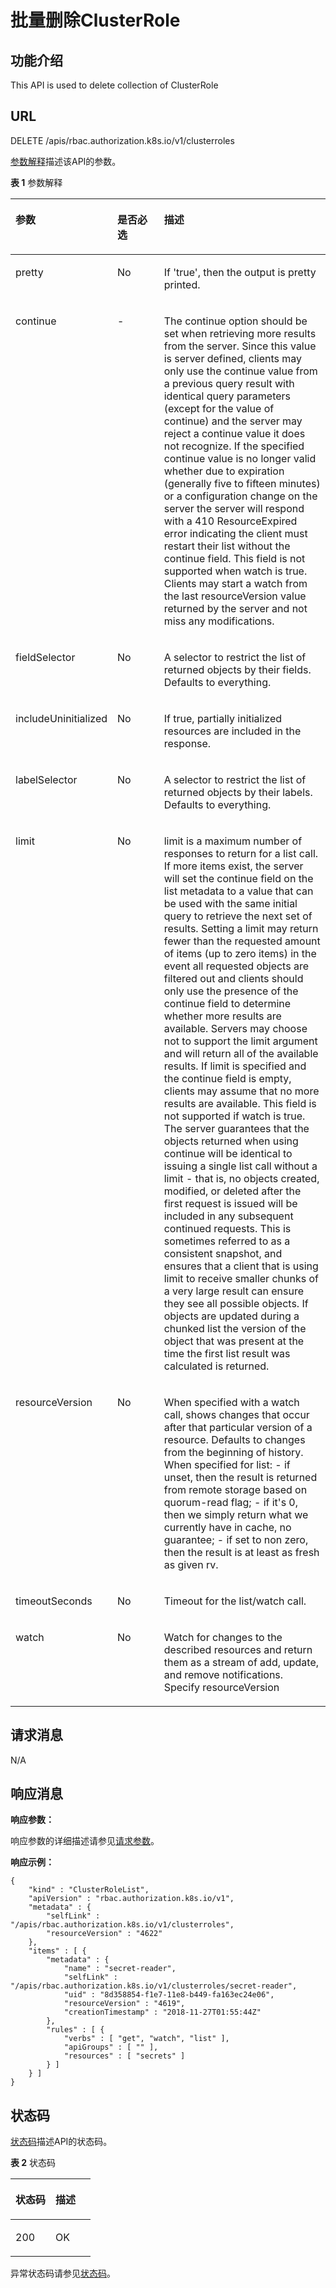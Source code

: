 # 批量删除ClusterRole<a name="cce_02_0290"></a>

## 功能介绍<a name="section4198185144315"></a>

This API is used to delete collection of ClusterRole

## URL<a name="section12718172813431"></a>

DELETE /apis/rbac.authorization.k8s.io/v1/clusterroles

[参数解释](#d0e42906)描述该API的参数。

**表 1**  参数解释

<a name="d0e42906"></a>
<table><thead align="left"><tr id="row10640301"><th class="cellrowborder" valign="top" width="22.220000000000002%" id="mcps1.2.4.1.1"><p id="p65652297517"><a name="p65652297517"></a><a name="p65652297517"></a>参数</p>
</th>
<th class="cellrowborder" valign="top" width="17.169999999999998%" id="mcps1.2.4.1.2"><p id="p165661629135114"><a name="p165661629135114"></a><a name="p165661629135114"></a>是否必选</p>
</th>
<th class="cellrowborder" valign="top" width="60.61%" id="mcps1.2.4.1.3"><p id="p14567629115114"><a name="p14567629115114"></a><a name="p14567629115114"></a>描述</p>
</th>
</tr>
</thead>
<tbody><tr id="row17811636"><td class="cellrowborder" valign="top" width="22.220000000000002%" headers="mcps1.2.4.1.1 "><p id="p33456451"><a name="p33456451"></a><a name="p33456451"></a>pretty</p>
</td>
<td class="cellrowborder" valign="top" width="17.169999999999998%" headers="mcps1.2.4.1.2 "><p id="p25618043"><a name="p25618043"></a><a name="p25618043"></a>No</p>
</td>
<td class="cellrowborder" valign="top" width="60.61%" headers="mcps1.2.4.1.3 "><p id="p61795587"><a name="p61795587"></a><a name="p61795587"></a>If 'true', then the output is pretty printed.</p>
</td>
</tr>
<tr id="row324054917610"><td class="cellrowborder" valign="top" width="22.220000000000002%" headers="mcps1.2.4.1.1 "><p id="p1124024920612"><a name="p1124024920612"></a><a name="p1124024920612"></a>continue</p>
</td>
<td class="cellrowborder" valign="top" width="17.169999999999998%" headers="mcps1.2.4.1.2 "><p id="p162415491767"><a name="p162415491767"></a><a name="p162415491767"></a>-</p>
</td>
<td class="cellrowborder" valign="top" width="60.61%" headers="mcps1.2.4.1.3 "><p id="p12411249269"><a name="p12411249269"></a><a name="p12411249269"></a>The continue option should be set when retrieving more results from the server. Since this value is server defined, clients may only use the continue value from a previous query result with identical query parameters (except for the value of continue) and the server may reject a continue value it does not recognize. If the specified continue value is no longer valid whether due to expiration (generally five to fifteen minutes) or a configuration change on the server the server will respond with a 410 ResourceExpired error indicating the client must restart their list without the continue field. This field is not supported when watch is true. Clients may start a watch from the last resourceVersion value returned by the server and not miss any modifications.</p>
</td>
</tr>
<tr id="row8371453863"><td class="cellrowborder" valign="top" width="22.220000000000002%" headers="mcps1.2.4.1.1 "><p id="p203719531862"><a name="p203719531862"></a><a name="p203719531862"></a>fieldSelector</p>
</td>
<td class="cellrowborder" valign="top" width="17.169999999999998%" headers="mcps1.2.4.1.2 "><p id="p337185317611"><a name="p337185317611"></a><a name="p337185317611"></a>No</p>
</td>
<td class="cellrowborder" valign="top" width="60.61%" headers="mcps1.2.4.1.3 "><p id="p03815531069"><a name="p03815531069"></a><a name="p03815531069"></a>A selector to restrict the list of returned objects by their fields. Defaults to everything.</p>
</td>
</tr>
<tr id="row95502597616"><td class="cellrowborder" valign="top" width="22.220000000000002%" headers="mcps1.2.4.1.1 "><p id="p10550165911618"><a name="p10550165911618"></a><a name="p10550165911618"></a>includeUninitialized</p>
</td>
<td class="cellrowborder" valign="top" width="17.169999999999998%" headers="mcps1.2.4.1.2 "><p id="p5550859960"><a name="p5550859960"></a><a name="p5550859960"></a>No</p>
</td>
<td class="cellrowborder" valign="top" width="60.61%" headers="mcps1.2.4.1.3 "><p id="p1926516398711"><a name="p1926516398711"></a><a name="p1926516398711"></a>If true, partially initialized resources are included in the response.</p>
</td>
</tr>
<tr id="row18246153971216"><td class="cellrowborder" valign="top" width="22.220000000000002%" headers="mcps1.2.4.1.1 "><p id="p1324716394129"><a name="p1324716394129"></a><a name="p1324716394129"></a>labelSelector</p>
</td>
<td class="cellrowborder" valign="top" width="17.169999999999998%" headers="mcps1.2.4.1.2 "><p id="p9247203913129"><a name="p9247203913129"></a><a name="p9247203913129"></a>No</p>
</td>
<td class="cellrowborder" valign="top" width="60.61%" headers="mcps1.2.4.1.3 "><p id="p1324717397129"><a name="p1324717397129"></a><a name="p1324717397129"></a>A selector to restrict the list of returned objects by their labels. Defaults to everything.</p>
</td>
</tr>
<tr id="row198884817818"><td class="cellrowborder" valign="top" width="22.220000000000002%" headers="mcps1.2.4.1.1 "><p id="p08881481880"><a name="p08881481880"></a><a name="p08881481880"></a>limit</p>
</td>
<td class="cellrowborder" valign="top" width="17.169999999999998%" headers="mcps1.2.4.1.2 "><p id="p14888481680"><a name="p14888481680"></a><a name="p14888481680"></a>No</p>
</td>
<td class="cellrowborder" valign="top" width="60.61%" headers="mcps1.2.4.1.3 "><p id="p4889148188"><a name="p4889148188"></a><a name="p4889148188"></a>limit is a maximum number of responses to return for a list call. If more items exist, the server will set the continue field on the list metadata to a value that can be used with the same initial query to retrieve the next set of results. Setting a limit may return fewer than the requested amount of items (up to zero items) in the event all requested objects are filtered out and clients should only use the presence of the continue field to determine whether more results are available. Servers may choose not to support the limit argument and will return all of the available results. If limit is specified and the continue field is empty, clients may assume that no more results are available. This field is not supported if watch is true. The server guarantees that the objects returned when using continue will be identical to issuing a single list call without a limit - that is, no objects created, modified, or deleted after the first request is issued will be included in any subsequent continued requests. This is sometimes referred to as a consistent snapshot, and ensures that a client that is using limit to receive smaller chunks of a very large result can ensure they see all possible objects. If objects are updated during a chunked list the version of the object that was present at the time the first list result was calculated is returned.</p>
</td>
</tr>
<tr id="row16889138585"><td class="cellrowborder" valign="top" width="22.220000000000002%" headers="mcps1.2.4.1.1 "><p id="p388912812820"><a name="p388912812820"></a><a name="p388912812820"></a>resourceVersion</p>
</td>
<td class="cellrowborder" valign="top" width="17.169999999999998%" headers="mcps1.2.4.1.2 "><p id="p1888915810820"><a name="p1888915810820"></a><a name="p1888915810820"></a>No</p>
</td>
<td class="cellrowborder" valign="top" width="60.61%" headers="mcps1.2.4.1.3 "><p id="p13889484813"><a name="p13889484813"></a><a name="p13889484813"></a>When specified with a watch call, shows changes that occur after that particular version of a resource. Defaults to changes from the beginning of history. When specified for list: - if unset, then the result is returned from remote storage based on quorum-read flag; - if it's 0, then we simply return what we currently have in cache, no guarantee; - if set to non zero, then the result is at least as fresh as given rv.</p>
</td>
</tr>
<tr id="row0889481784"><td class="cellrowborder" valign="top" width="22.220000000000002%" headers="mcps1.2.4.1.1 "><p id="p11889148586"><a name="p11889148586"></a><a name="p11889148586"></a>timeoutSeconds</p>
</td>
<td class="cellrowborder" valign="top" width="17.169999999999998%" headers="mcps1.2.4.1.2 "><p id="p198891987812"><a name="p198891987812"></a><a name="p198891987812"></a>No</p>
</td>
<td class="cellrowborder" valign="top" width="60.61%" headers="mcps1.2.4.1.3 "><p id="p364910501388"><a name="p364910501388"></a><a name="p364910501388"></a>Timeout for the list/watch call.</p>
</td>
</tr>
<tr id="row488916815820"><td class="cellrowborder" valign="top" width="22.220000000000002%" headers="mcps1.2.4.1.1 "><p id="p178891816811"><a name="p178891816811"></a><a name="p178891816811"></a>watch</p>
</td>
<td class="cellrowborder" valign="top" width="17.169999999999998%" headers="mcps1.2.4.1.2 "><p id="p988968282"><a name="p988968282"></a><a name="p988968282"></a>No</p>
</td>
<td class="cellrowborder" valign="top" width="60.61%" headers="mcps1.2.4.1.3 "><p id="p7889118385"><a name="p7889118385"></a><a name="p7889118385"></a>Watch for changes to the described resources and return them as a stream of add, update, and remove notifications. Specify resourceVersion</p>
</td>
</tr>
</tbody>
</table>

## 请求消息<a name="section18662134312520"></a>

N/A

## 响应消息<a name="section726119112252"></a>

**响应参数：**

响应参数的详细描述请参见[请求参数](创建ClusterRole.md#table1154814995615)。

**响应示例：**

```
{
    "kind" : "ClusterRoleList",
    "apiVersion" : "rbac.authorization.k8s.io/v1",
    "metadata" : {
        "selfLink" : "/apis/rbac.authorization.k8s.io/v1/clusterroles",
        "resourceVersion" : "4622"
    },
    "items" : [ {
        "metadata" : {
            "name" : "secret-reader",
            "selfLink" : "/apis/rbac.authorization.k8s.io/v1/clusterroles/secret-reader",
            "uid" : "8d358854-f1e7-11e8-b449-fa163ec24e06",
            "resourceVersion" : "4619",
            "creationTimestamp" : "2018-11-27T01:55:44Z"
        },
        "rules" : [ {
            "verbs" : [ "get", "watch", "list" ],
            "apiGroups" : [ "" ],
            "resources" : [ "secrets" ]
        } ]
    } ]
}
```

## 状态码<a name="section534515230266"></a>

[状态码](#d0e43055)描述API的状态码。

**表 2**  状态码

<a name="d0e43055"></a>
<table><thead align="left"><tr id="row20813512"><th class="cellrowborder" valign="top" width="50%" id="mcps1.2.3.1.1"><p id="p8172937"><a name="p8172937"></a><a name="p8172937"></a>状态码</p>
</th>
<th class="cellrowborder" valign="top" width="50%" id="mcps1.2.3.1.2"><p id="p58028199"><a name="p58028199"></a><a name="p58028199"></a>描述</p>
</th>
</tr>
</thead>
<tbody><tr id="row2663689"><td class="cellrowborder" valign="top" width="50%" headers="mcps1.2.3.1.1 "><p id="p14432280"><a name="p14432280"></a><a name="p14432280"></a>200</p>
</td>
<td class="cellrowborder" valign="top" width="50%" headers="mcps1.2.3.1.2 "><p id="p0978454104816"><a name="p0978454104816"></a><a name="p0978454104816"></a>OK</p>
</td>
</tr>
</tbody>
</table>

异常状态码请参见[状态码](状态码.md)。

